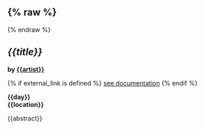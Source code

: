 {% raw %}
---
{% endraw %}

## *{{title}}*

**by [{{artist}}](/bios/#{{linkable_name}})**

{% if external_link is defined %}
[see documentation]({{external_link}})
{% endif %}

**{{day}}**  
**{{location}}**

{{abstract}}

